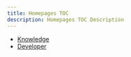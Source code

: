 ```yaml
---
title: Homepages TOC
description: Homepages TOC Description
---
```


- [Knowledge](/)
- [Developer](developer)

